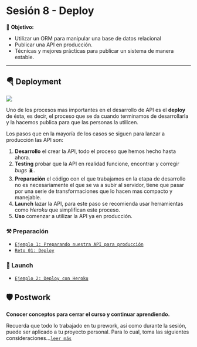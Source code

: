 # Sesión 8 - Deploy

🎯 **Objetivo:**

- Utilizar un ORM para manipular una base de datos relacional
- Publicar una API en producción. 
- Técnicas y mejores prácticas para publicar un sistema de manera estable.


<!-- ## 🧳 Sequelize 

Sequelize es un ORM para Nodejs que nos permite manipular varias bases de datos SQL de una manera bastante sencilla, entre estas bases de datos podemos encontrar: mysql, sqlite, postgres, mssql.

Para instalar sequelize en nuestro proyecto de node solo tenemos que escribir las siguientes lineas en la consola:

```bash
npm install --save sequelize
```

Y se tiene que instalar la extensión del gestor de bases de datos que se vaya a utilizar. En este caso **MySQL**. 

```bash
npm install --save mysql2
```

Otras opciones son:

- **Postgres** `pg pg-hstore`
- **SQLite** `sqlite3`
- **MsSQL** `tedious`

### 🐼 Uso de Sequelize

- [`Ejemplo 1: Configuración y definición`](Ejemplo-00/#ejemplo-1)
- [`Reto 01: Sequelize`](Reto-00/#reto-1)
 -->
--- 



## 🪂 Deployment

![](img/launch.png)

Uno de los procesos mas importantes en el desarrollo de API es el **deploy** de ésta, es decir, el proceso que se da cuando terminamos de desarrollarla y  la hacemos publica para que las personas la utilicen.

Los pasos que en la mayoría de los casos se siguen para lanzar a producción las API son:

1. **Desarrollo** el crear la API, todo el proceso que hemos hecho hasta ahora.
2. **Testing** probar que la API en realidad funcione, encontrar y corregir *bugs* 🪲.
3. **Preparación** el código con el que trabajamos en la etapa de desarrollo no es necesariamente el que se va a subir al servidor, tiene que pasar por una serie de transformaciones que lo hacen mas compacto y manejable.
4. **Launch** lazar la API, para este paso se recomienda usar herramientas como *Heroku* que simplifican este proceso. 
5. **Uso** comenzar a utilizar la API ya en producción.

### ⚒ Preparación 

- [`Ejemplo 1: Preparando nuestra API para producción`](Ejemplo-01/#ejemplo-1---preparando-nuestra-api-para-producción)
- [`Reto 01: Deploy`](Reto-01/#reto-1)


### 🚀 Launch 

- [`Ejemplo 2: Deploy con Heroku`](Ejemplo-02/#ejemplo-2---deploy-con-heroku)
<!-- - [`Reto 02: Deploy de tu API`](Reto-02/#reto-2)  -->

<!-- ###  Uso 

- [`Ejemplo 3: Demostración - Publicación en Dominio`](Ejemplo-03/#ejemplo-3---últimos-pasos)
- [`Reto 03: Certificado SSL`](Reto-03/#reto-3) -->


## 🛡 Postwork

**Conocer conceptos para cerrar el curso y continuar aprendiendo.**

Recuerda que todo lo trabajado en tu prework, así como durante la sesión, puede ser aplicado a tu proyecto personal. Para lo cual, toma las siguientes consideraciones...[`leer más`](Postwork/#postwork)
